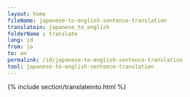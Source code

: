 ```yaml
---
layout: home
fileName: japanese-to-english-sentence-translation
translatein: japanese_to_english
folderName : translate
lang: id
from: ja
to: en
permalink: /id/japanese-to-english-sentence-translation
tool: japanese-to-english-sentence-translation
---
```

{% include section/translateinto.html %}